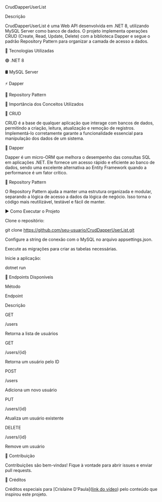 CrudDapperUserList

Descrição

CrudDapperUserList é uma Web API desenvolvida em .NET 8, utilizando MySQL Server como banco de dados. O projeto implementa operações CRUD (Create, Read, Update, Delete) com a biblioteca Dapper e segue o padrão Repository Pattern para organizar a camada de acesso a dados.

🚀 Tecnologias Utilizadas

🟣 .NET 8

🛢️ MySQL Server

⚡ Dapper

📂 Repository Pattern

📌 Importância dos Conceitos Utilizados

🔹 CRUD

CRUD é a base de qualquer aplicação que interage com bancos de dados, permitindo a criação, leitura, atualização e remoção de registros. Implementá-lo corretamente garante a funcionalidade essencial para manipulação dos dados de um sistema.

🔹 Dapper

Dapper é um micro-ORM que melhora o desempenho das consultas SQL em aplicações .NET. Ele fornece um acesso rápido e eficiente ao banco de dados, sendo uma excelente alternativa ao Entity Framework quando a performance é um fator crítico.

🔹 Repository Pattern

O Repository Pattern ajuda a manter uma estrutura organizada e modular, separando a lógica de acesso a dados da lógica de negócio. Isso torna o código mais reutilizável, testável e fácil de manter.

▶️ Como Executar o Projeto

Clone o repositório:

git clone https://github.com/seu-usuario/CrudDapperUserList.git

Configure a string de conexão com o MySQL no arquivo appsettings.json.

Execute as migrações para criar as tabelas necessárias.

Inicie a aplicação:

dotnet run

📡 Endpoints Disponíveis

Método

Endpoint

Descrição

GET

/users

Retorna a lista de usuários

GET

/users/{id}

Retorna um usuário pelo ID

POST

/users

Adiciona um novo usuário

PUT

/users/{id}

Atualiza um usuário existente

DELETE

/users/{id}

Remove um usuário

🤝 Contribuição

Contribuições são bem-vindas! Fique à vontade para abrir issues e enviar pull requests.

📜 Créditos  

Créditos especiais para [Crislaine D'Paula]([link do vídeo](https://www.youtube.com/watch?v=mmFw3OXlouo&t=4806s)) pelo conteúdo que inspirou este projeto.
